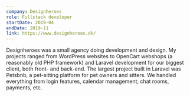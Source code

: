 ```yaml
---
company: Designheroes
role: Fullstack developer
startDate: 2019-04
endDate: 2019-11
link: https://www.designheroes.dk/
---
```


Designheroes was a small agency doing development and design. My projects
ranged from WordPress websites to OpenCart webshops (a reasonably old PHP
framework) and Laravel development for our biggest client, both front- and
back-end. The largest project built in Laravel was Petsbnb, a pet-sitting
platform for pet owners and sitters. We handled everything from login
features, calendar management, chat rooms, payments, etc.
